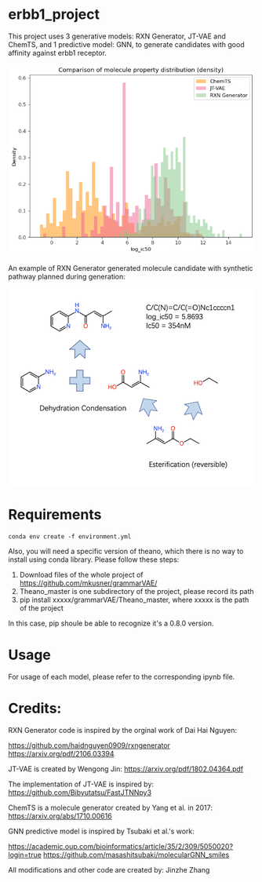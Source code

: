 # erbb1_project

This project uses 3 generative models: RXN Generator, JT-VAE and ChemTS, and 1 predictive model: GNN, to generate candidates with good affinity against erbb1 receptor.


![title](images/ic50_density.png)

An example of RXN Generator generated molecule candidate with synthetic pathway planned during generation:

![title](images/rxn_route1.png)
# Requirements

    conda env create -f environment.yml

Also, you will need a specific version of theano, which there is no way to install using conda library. Please follow these steps:

1. Download files of the whole project of https://github.com/mkusner/grammarVAE/
2. Theano_master is one subdirectory of the project, please record its path
3. pip install xxxxx/grammarVAE/Theano_master,  where xxxxx is the path of the project

In this case, pip shoule be able to recognize it's a 0.8.0 version.



# Usage

For usage of each model, please refer to the corresponding ipynb file.

# Credits:

RXN Generator code is inspired by the orginal work of Dai Hai Nguyen:

https://github.com/haidnguyen0909/rxngenerator
https://arxiv.org/pdf/2106.03394

JT-VAE is created by Wengong Jin:
https://arxiv.org/pdf/1802.04364.pdf

The implementation of JT-VAE is inspired by:
https://github.com/Bibyutatsu/FastJTNNpy3


ChemTS is a molecule generator created by Yang et al. in 2017:
https://arxiv.org/abs/1710.00616


GNN predictive model is inspired by Tsubaki et al.'s work:

https://academic.oup.com/bioinformatics/article/35/2/309/5050020?login=true
https://github.com/masashitsubaki/molecularGNN_smiles

All modifications and other code are created by: Jinzhe Zhang
